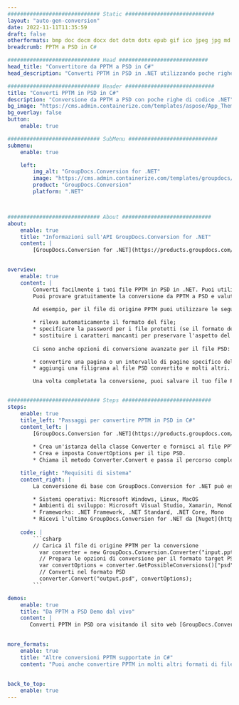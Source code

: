 ```yaml
---
############################# Static ############################
layout: "auto-gen-conversion"
date: 2022-11-11T11:35:59
draft: false
otherformats: bmp doc docm docx dot dotm dotx epub gif ico jpeg jpg md odt ott pdf png psd rtf tex tif tiff txt xps
breadcrumb: PPTM a PSD in C#

############################# Head ############################
head_title: "Convertitore da PPTM a PSD in C#"
head_description: "Converti PPTM in PSD in .NET utilizzando poche righe di codice. Utilizza l'API di conversione dei documenti di GroupDocs per convertire oltre 160 formati di file."

############################# Header ############################
title: "Converti PPTM in PSD in C#"
description: "Conversione da PPTM a PSD con poche righe di codice .NET"
bg_image: "https://cms.admin.containerize.com/templates/aspose/App_Themes/V3/images/bg/header1.png"
bg_overlay: false
button:
    enable: true

############################# SubMenu ############################
submenu:
    enable: true

    left:
        img_alt: "GroupDocs.Conversion for .NET"
        image: "https://cms.admin.containerize.com/templates/groupdocs/images/product-logos/90x90-noborder/groupdocs-conversion-net.png"
        product: "GroupDocs.Conversion"
        platform: ".NET"



############################# About ############################
about:
    enable: true
    title: "Informazioni sull'API GroupDocs.Conversion for .NET"
    content: |
        [GroupDocs.Conversion for .NET](https://products.groupdocs.com/conversion/net/) può essere utilizzato per convertire Microsoft Word, Excel, PowerPoint, PDF, Visio e altri formati. GroupDocs.Conversion è un'API standalone adatta per sistemi interni e back-end in cui sono richieste prestazioni elevate. Non dipende da alcun software come Microsoft o Open Office.
    

overview:
    enable: true
    content: |
        Converti facilmente i tuoi file PPTM in PSD in .NET. Puoi utilizzare solo un paio di righe di codice C# in qualsiasi piattaforma a tua scelta come: Windows, Linux, macOS.
        Puoi provare gratuitamente la conversione da PPTM a PSD e valutare la qualità dei risultati della conversione. Insieme a semplici scenari di conversione di file, puoi provare opzioni più avanzate per caricare il file di origine PPTM e per salvare il risultato di output PSD. 
        
        Ad esempio, per il file di origine PPTM puoi utilizzare le seguenti opzioni di caricamento:

        * rileva automaticamente il formato del file;
        * specificare la password per i file protetti (se il formato del file lo supporta);
        * sostituire i caratteri mancanti per preservare l'aspetto del documento.
        
        Ci sono anche opzioni di conversione avanzate per il file PSD:

        * convertire una pagina o un intervallo di pagine specifico del documento;
        * aggiungi una filigrana al file PSD convertito e molti altri.

        Una volta completata la conversione, puoi salvare il tuo file PSD nel percorso del file locale o in qualsiasi archivio di terze parti come FTP, Amazon S3, Google Drive, Dropbox ecc. Nota: per convertire PPTM in {{ TO}} non è necessario alcun software aggiuntivo installato, come MS Office, Open Office, Adobe Acrobat Reader ecc.


############################# Steps ############################
steps:
    enable: true
    title_left: "Passaggi per convertire PPTM in PSD in C#"
    content_left: |
        [GroupDocs.Conversion for .NET](https://products.groupdocs.com/conversion/net/) consente agli sviluppatori di convertire facilmente un file PPTM in PSD con poche righe di codice.
        
        * Crea un'istanza della classe Converter e fornisci al file PPTM il percorso completo
        * Crea e imposta ConvertOptions per il tipo PSD.
        * Chiama il metodo Converter.Convert e passa il percorso completo e il formato (PSD) come parametro

    title_right: "Requisiti di sistema"
    content_right: |
        La conversione di base con GroupDocs.Conversion for .NET può essere eseguita in pochi semplici passaggi. Le nostre API sono supportate su tutte le principali piattaforme e sistemi operativi. Prima di eseguire il codice seguente, assicurati di avere i seguenti prerequisiti installati sul tuo sistema.

        * Sistemi operativi: Microsoft Windows, Linux, MacOS
        * Ambienti di sviluppo: Microsoft Visual Studio, Xamarin, MonoDevelop
        * Frameworks: .NET Framework, .NET Standard, .NET Core, Mono
        * Ricevi l'ultimo GroupDocs.Conversion for .NET da [Nuget](https://www.nuget.org/packages/groupdocs.conversion)
         
    code: |
        ```csharp    
        // Carica il file di origine PPTM per la conversione
          var converter = new GroupDocs.Conversion.Converter("input.pptm");
          // Prepara le opzioni di conversione per il formato target PSD
          var convertOptions = converter.GetPossibleConversions()["psd"].ConvertOptions;
          // Converti nel formato PSD
          converter.Convert("output.psd", convertOptions);
        ```

demos:
    enable: true
    title: "Da PPTM a PSD Demo dal vivo"
    content: |
       Converti PPTM in PSD ora visitando il sito web [GroupDocs.Conversion App](https://products.groupdocs.app/conversion/family). La demo online presenta i seguenti vantaggi
          

more_formats:
    enable: true
    title: "Altre conversioni PPTM supportate in C#"
    content: "Puoi anche convertire PPTM in molti altri formati di file. Si prega di consultare l'elenco di seguito."
       
       
back_to_top:
    enable: true
---
```

